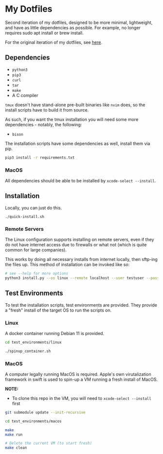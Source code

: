# My Dotfiles

Second iteration of my dotfiles, designed to be more minimal, lightweight, and have
as little dependencies as possible. For example, no longer requires sudo apt install
or brew install.

For the original iteration of my dotfiles, see [here](https://github.com/RyanJMah/dotfiles).

## Dependencies

* `python3`
* `pip3`
* `curl`
* `tar`
* `make`
* A C compiler

`tmux` doesn't have stand-alone pre-built binaries like `nvim` does, so the install scripts
have to build it from source.

As such, if you want the tmux installation you will need some more dependencies - notably,
the following:

* `bison`


The installation scripts have some dependencies as well, install them via pip.

```bash
pip3 install -r requirements.txt
```

### MacOS

All dependencies should be able to be installed by `xcode-select --install`.

## Installation

Locally, you can just do this.

```shell
./quick-install.sh
```

### Remote Servers

The Linux configuration supports installing on remote servers, even if they
do not have internet access due to firewalls or what not (which is quite common
for large companies).

This works by doing all necessary installs from internet locally, then sftp-ing
the files up. This method of installation can be invoked like so:

```bash
# see --help for more options
python3 install.py --os linux --remote localhost --user testuser --password pass --port 2222
```

## Test Environments

To test the installation scripts, test environments are provided. They
provide a "fresh" install of the target OS to run the scripts on.

### Linux

A docker container running Debian 11 is provided.

```bash
cd test_environments/linux

./spinup_container.sh
```

### MacOS

A computer legally running MacOS is required. Apple's own virutalization
framework in swift is used to spin-up a VM running a fresh install of MacOS.

**NOTE:**
* To clone this repo in the VM, you will need to `xcode-select --install` first

```bash
git submodule update --init-recursive

cd test_environments/macos

make
make run

# Delete the current VM (to start fresh)
make clean
```
